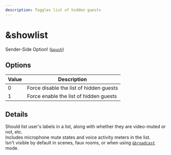 ```yaml
---
description: Toggles list of hidden guests
---
```


# \&showlist

Sender-Side Option! ([`&push`](push.md))

## Options

| Value | Description                             |
| ----- | --------------------------------------- |
| 0     | Force disable the list of hidden guests |
| 1     | Force enable the list of hidden guests  |

## Details

Should list user's labels in a list, along with whether they are video-muted or not, etc.\
Includes microphone mute states and voice activity meters in the list.\
Isn't visible by default in scenes, faux rooms, or when using [`&broadcast`](../advanced-settings/view-parameters/broadcast.md) mode.
